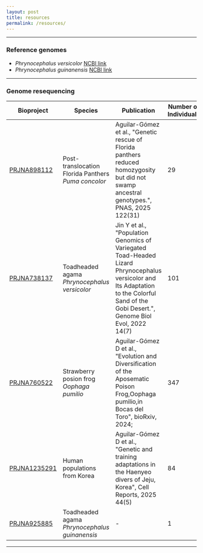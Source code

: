 ```yaml
---
layout: post
title: resources
permalink: /resources/
---
```


-------------------------------------------------------
### Reference genomes
- *Phrynocephalus versicolor* [NCBI link](https://www.ncbi.nlm.nih.gov/datasets/genome/GCA_023846285.1/)
- *Phrynocephalus guinanensis* [NCBI link](https://www.ncbi.nlm.nih.gov/datasets/genome/GCA_041475465.1/)

-------------------------------------------------------
### Genome resequencing


| Bioproject       | Species                | Publication                         | Number of Individuals |
|------------------|------------------------|-------------------------------------|-----------------------|
| [PRJNA898112](https://www.ncbi.nlm.nih.gov/bioproject/PRJNA898112/)     | Post-translocation Florida Panthers *Puma concolor*    | Aguilar-Gómez et al., "Genetic rescue of Florida panthers reduced homozygosity but did not swamp ancestral genotypes.", PNAS, 2025 122(31)| 29                   |
| [PRJNA738137](https://www.ncbi.nlm.nih.gov/bioproject/PRJNA738137/)     | Toadheaded agama *Phrynocephalus versicolor*    | Jin Y et al., "Population Genomics of Variegated Toad-Headed Lizard Phrynocephalus versicolor and Its Adaptation to the Colorful Sand of the Gobi Desert.", Genome Biol Evol, 2022 14(7)| 101                    |
| [PRJNA760522](https://www.ncbi.nlm.nih.gov/bioproject/PRJNA760522)   |  Strawberry posion frog *Oophaga pumilio*        |  Aguilar-Gómez D et al., "Evolution and Diversification of the Aposematic Poison Frog,Oophaga pumilio,in Bocas del Toro", bioRxiv, 2024; |      347               |
| [PRJNA1235291](https://www.ncbi.nlm.nih.gov/bioproject/PRJNA1235291)   |  Human populations from Korea       |  Aguilar-Gómez D et al., "Genetic and training adaptations in the Haenyeo divers of Jeju, Korea", Cell Reports, 2025 44(5) |      84              |
| [PRJNA925885](https://www.ncbi.nlm.nih.gov/bioproject/PRJNA925885/)      | Toadheaded agama *Phrynocephalus guinanensis* | - | 1                    |

-------------------------------------------------------

[jekyll-organization]: https://github.com/jekyll

